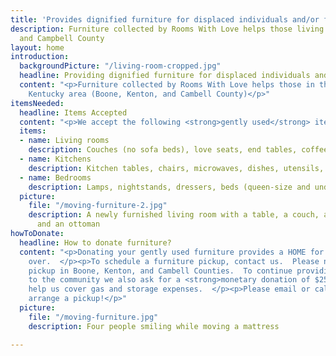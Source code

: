 ```yaml
---
title: 'Provides dignified furniture for displaced individuals and/or families '
description: Furniture collected by Rooms With Love helps those living in Boone, Kenton
  and Campbell County
layout: home
introduction:
  backgroundPicture: "/living-room-cropped.jpg"
  headline: Providing dignified furniture for displaced individuals and/or families
  content: "<p>Furniture collected by Rooms With Love helps those in the Northern
    Kentucky area (Boone, Kenton, and Cambell County)</p>"
itemsNeeded:
  headline: Items Accepted
  content: "<p>We accept the following <strong>gently used</strong> items.</p>"
  items:
  - name: Living rooms
    description: Couches (no sofa beds), love seats, end tables, coffee tables, lamps
  - name: Kitchens
    description: Kitchen tables, chairs, microwaves, dishes, utensils, coffee makers
  - name: Bedrooms
    description: Lamps, nightstands, dressers, beds (queen-size and under)
  picture:
    file: "/moving-furniture-2.jpg"
    description: A newly furnished living room with a table, a couch, a love seat,
      and an ottoman
howToDonate:
  headline: How to donate furniture?
  content: "<p>Donating your gently used furniture provides a HOME for those starting
    over.  </p><p>To schedule a furniture pickup, contact us.  Please note: we only
    pickup in Boone, Kenton, and Cambell Counties.  To continue providing this ministry
    to the community we also ask for a <strong>monetary donation of $25</strong> to
    help us cover gas and storage expenses.  </p><p>Please email or call/text us to
    arrange a pickup!</p>"
  picture:
    file: "/moving-furniture.jpg"
    description: Four people smiling while moving a mattress

---
```

